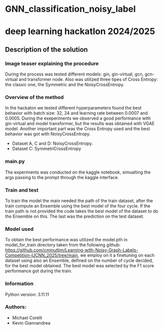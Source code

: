 # GNN_classification_noisy_label
# deep learning hackatlon 2024/2025

## Description of the solution

### Image teaser explaining the procedure
During the process was tested different models: gin, gin-virtual, gcn, gcn-virtual and transformer node. Also was utilized three tipes of Cross Entropy: the classic one, the Symmetric and the NoisyCrossEntropy.

### Overview of the method
In the hackaton we tested different hyperparameters found the best behavior with batch size: 32, 24 and learning rate between 0.0007 and 0.0005. During the exeperiments we observed a good performance with gin-virtual and model transformer, but the results was obtained with VGAE model. Another important part was the Cross Entropy used and the best behavior was got with NoisyCrossEntropy.

- Dataset A, C and D: NoisyCrossEntropy.
- Dataset C: SymmetriCrossEntropy

### main.py
The experiments was conducted on the kaggle notebook, simualting the args passing to the prompt through the kaggle interface.

### Train and test
To train the model the main needed the path of the train dataset, after the train compute an Ensemble using the best model of the four cycle. If the train path is not provided the code takes the best model of the dataset to do the Ensemble on this. The last was the prediction on the test dataset.

### Model used
To obtain the best performance was utilized the model.pth in model_for_train directory taken from the following github: https://github.com/cminuttim/Learning-with-Noisy-Graph-Labels-Competition-IJCNN_2025/tree/main, we employ on it a finetuning on each dataset using also an Ensemble, defined on the number of cycle decided, for the best model obtained. The best model was selected by the F1 score performance got during the train. 

### Information
Python version: 3.11.11

### Authors:
- Michael Corelli
- Kevin Giannandrea